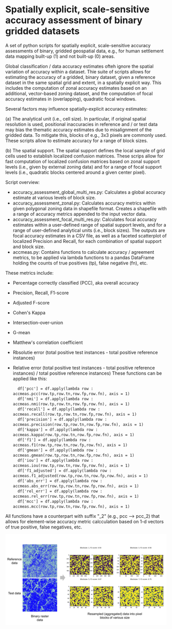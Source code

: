 # Spatially explicit, scale-sensitive accuracy assessment of binary gridded datasets
A set of python scripts for spatially explicit, scale-sensitive accuracy assessments of binary, gridded geospatial data, e.g., for human settlement data mapping built-up (1) and not built-up (0) areas.

Global classification / data accuracy estimates ofteh ignore the spatial variation of accuracy within a dataset. Thie suite of scripts allows for estimating the accuracy of a gridded, binary dataset, given a reference dataset in the same spatial grid and extent, in a spatially explicit way. This includes the computation of zonal accuracy estimates based on an additional, vector-based zoning dataset, and the computation of focal accuracy estimates in (overlapping), quadratic focal windows.

Several factors may influence spatially-explicit accuracy estimates: 

(a) The analytical unit (i.e., cell size). In particular, if original spatial resolution is used, positional inaccuracies in reference and / or  test data may bias the thematic accuracy estimates due to misalignment of the gridded data. To mitigate this, blocks of e.g., 3x3 pixels are commonly used. These scripts allow to estimate accuracy for a range of block sizes.

(b) The spatial support. The spatial support defines the local sample of grid cells used to establish localized confusion matrices. These scrips allow for fast computation of localized confusion matrices based on zonal support levels (i.e., given by external zoning data) and for a range of focal support levels (i.e., quadratic blocks centered around a given center pixel).

Script overview:

- accuracy_assessment_global_multi_res.py: Calculates a global accuracy estimate at various levels of block size.
- accuracy_assessment_zonal.py: Calculates accuracy metrics within given polygonal zoning data in shapefile format. Creates a shapefile with a range of accuracy metrics appended to the input vector data.
- accuracy_assessment_focal_multi_res.py: Calculates focal accuracy estimates within a user-defined range of spatial support levels, and for a range of user-defined analytical units (i.e., block sizes). The outputs are focal accuracy estimates in a CSV file, as well as a faceted scatterplot of localized Precision and Recall, for each combination of spatial support and block size.
- accmeas.py: Contains functions to calculate accuracy / agreement metrics, to be applied via lambda functions to a pandas DataFrame holding the counts of true positives (tp), false negative (fn), etc.


These metrics include:
- Percentage correctly classified (PCC), aka overall accuracy
- Precision, Recall, F1-score
- Adjusted F-score
- Cohen's Kappa
- Intersection-over-union
- G-mean
- Matthew's correlation coefficient
- Rbsolutie error (total positive test instances - total positive reference instances)
- Relative error (total positive test instances - total positive reference instances) / total positive reference instances)
These functions can be applied like this:

        df['pcc'] = df.apply(lambda row : accmeas.pcc(row.tp,row.tn,row.fp,row.fn), axis = 1)
        df['nmi'] = df.apply(lambda row : accmeas.nmi(row.tp,row.tn,row.fp,row.fn), axis = 1)
        df['recall'] = df.apply(lambda row : accmeas.recall(row.tp,row.tn,row.fp,row.fn), axis = 1)
        df['precision'] = df.apply(lambda row : accmeas.precision(row.tp,row.tn,row.fp,row.fn), axis = 1)
        df['kappa'] = df.apply(lambda row : accmeas.kappa(row.tp,row.tn,row.fp,row.fn), axis = 1)
        df['f1'] = df.apply(lambda row : accmeas.f1(row.tp,row.tn,row.fp,row.fn), axis = 1)
        df['gmean'] = df.apply(lambda row : accmeas.gmean(row.tp,row.tn,row.fp,row.fn), axis = 1)
        df['iou'] = df.apply(lambda row : accmeas.iou(row.tp,row.tn,row.fp,row.fn), axis = 1)
        df['f1_adjusted'] = df.apply(lambda row : accmeas.f1_adjusted(row.tp,row.tn,row.fp,row.fn), axis = 1)
        df['abs_err'] = df.apply(lambda row : accmeas.abs_err(row.tp,row.tn,row.fp,row.fn), axis = 1)
        df['rel_err'] = df.apply(lambda row : accmeas.rel_err(row.tp,row.tn,row.fp,row.fn), axis = 1)
        df['mcc'] = df.apply(lambda row : accmeas.mcc(row.tp,row.tn,row.fp,row.fn), axis = 1)   

All functions have a counterpart with suffix "_2" (e.g., pcc --> pcc_2) that allows for element-wise accuracy metric calcculation based on 1-d vectors of true positive, false negatives, etc.


<img width="1000" src="https://github.com/johannesuhl/local_accuracy/blob/main/fig1.JPG">
